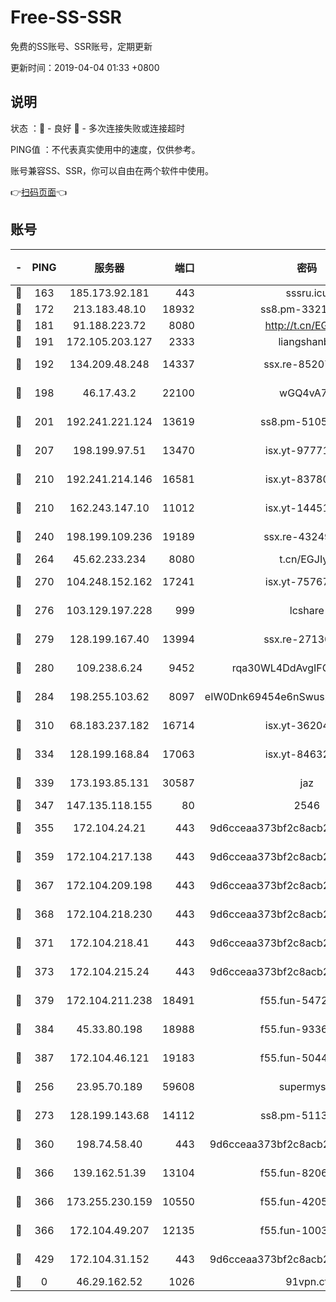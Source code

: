 # Free-SS-SSR

免费的SS账号、SSR账号，定期更新

更新时间：2019-04-04 01:33 +0800

## 说明

状态     ：🙂 - 良好 🙁 - 多次连接失败或连接超时

PING值   ：不代表真实使用中的速度，仅供参考。

账号兼容SS、SSR，你可以自由在两个软件中使用。

👉[扫码页面](https://liesauer.github.io/Free-SS-SSR/)👈

## 账号

|-|PING|服务器|端口|密码|加密方式|区域|
|:----:|:----:|:-----:|-----:|:----:|:----:|:----:|
|🙂|163|185.173.92.181|443|sssru.icu|rc4-md5|RU|
|🙂|172|213.183.48.10|18932|ss8.pm-33211781|rc4-md5|RU|
|🙂|181|91.188.223.72|8080|http://t.cn/EGJIyrl|rc4-md5|RU|
|🙂|191|172.105.203.127|2333|liangshanbo|chacha20|JP|
|🙂|192|134.209.48.248|14337|ssx.re-85207480|aes-256-cfb|US|
|🙂|198|46.17.43.2|22100|wGQ4vA7D|aes-256-gcm|RU|
|🙂|201|192.241.221.124|13619|ss8.pm-51057962|aes-256-cfb|US|
|🙂|207|198.199.97.51|13470|isx.yt-97771805|aes-256-cfb|US|
|🙂|210|192.241.214.146|16581|isx.yt-83780241|aes-256-cfb|US|
|🙂|210|162.243.147.10|11012|isx.yt-14451395|aes-256-cfb|US|
|🙂|240|198.199.109.236|19189|ssx.re-43249557|aes-256-cfb|US|
|🙂|264|45.62.233.234|8080|t.cn/EGJIyrl|rc4-md5|CA|
|🙂|270|104.248.152.162|17241|isx.yt-75767202|aes-256-cfb|SG|
|🙂|276|103.129.197.228|999|lcshare|aes-256-cfb|US|
|🙂|279|128.199.167.40|13994|ssx.re-27130562|aes-256-cfb|SG|
|🙂|280|109.238.6.24|9452|rqa30WL4DdAvgIFG6Fs3znzTa|aes-256-cfb|FR|
|🙂|284|198.255.103.62|8097|eIW0Dnk69454e6nSwuspv9DmS201tQ0D|aes-256-cfb|US|
|🙂|310|68.183.237.182|16714|isx.yt-36204757|aes-256-cfb|SG|
|🙂|334|128.199.168.84|17063|isx.yt-84632014|aes-256-cfb|SG|
|🙂|339|173.193.85.131|30587|jaz|aes-256-cfb|US|
|🙂|347|147.135.118.155|80|2546|chacha20|US|
|🙂|355|172.104.24.21|443|9d6cceaa373bf2c8acb22e60b6a58be6|aes-256-cfb|US|
|🙂|359|172.104.217.138|443|9d6cceaa373bf2c8acb22e60b6a58be6|aes-256-cfb|US|
|🙂|367|172.104.209.198|443|9d6cceaa373bf2c8acb22e60b6a58be6|aes-256-cfb|US|
|🙂|368|172.104.218.230|443|9d6cceaa373bf2c8acb22e60b6a58be6|aes-256-cfb|US|
|🙂|371|172.104.218.41|443|9d6cceaa373bf2c8acb22e60b6a58be6|aes-256-cfb|US|
|🙂|373|172.104.215.24|443|9d6cceaa373bf2c8acb22e60b6a58be6|aes-256-cfb|US|
|🙂|379|172.104.211.238|18491|f55.fun-54724290|aes-256-cfb|US|
|🙂|384|45.33.80.198|18988|f55.fun-93362245|aes-256-cfb|US|
|🙂|387|172.104.46.121|19183|f55.fun-50446313|aes-256-cfb|SG|
|🙂|256|23.95.70.189|59608|supermyssr|chacha20-ietf|US|
|🙂|273|128.199.143.68|14112|ss8.pm-51133545|aes-256-cfb|SG|
|🙂|360|198.74.58.40|443|9d6cceaa373bf2c8acb22e60b6a58be6|aes-256-cfb|US|
|🙂|366|139.162.51.39|13104|f55.fun-82060458|aes-256-cfb|SG|
|🙂|366|173.255.230.159|10550|f55.fun-42056790|aes-256-cfb|US|
|🙂|366|172.104.49.207|12135|f55.fun-10038011|aes-256-cfb|SG|
|🙂|429|172.104.31.152|443|9d6cceaa373bf2c8acb22e60b6a58be6|aes-256-cfb|US|
|🙁|0|46.29.162.52|1026|91vpn.cf|rc4-md5|RU|
